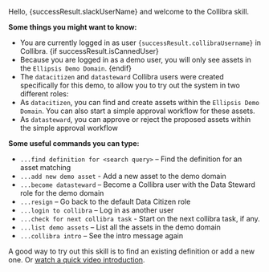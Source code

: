 Hello, {successResult.slackUserName} and welcome to the Collibra skill.

**Some things you might want to know:**
- You are currently logged in as user `{successResult.collibraUsername}` in Collibra. 
{if successResult.isCannedUser}
- Because you are logged in as a demo user, you will only see assets in the `Ellipsis Demo Domain`.
{endif}
- The `datacitizen` and `datasteward` Collibra users were created specifically for this demo, to allow you to try out the system in two different roles: 
- As `datacitizen`, you can find and create assets within the `Ellipsis Demo Domain`. You can also start a simple approval workflow for these assets.
- As `datasteward`, you can approve or reject the proposed assets within the simple approval workflow

**Some useful commands you can type:**
- `...find definition for <search query>` – Find the definition for an asset matching <search query>
- `...add new demo asset` - Add a new asset to the demo domain
- `...become datasteward` – Become a Collibra user with the Data Steward role for the demo domain
- `...resign` – Go back to the default Data Citizen role
- `...login to collibra` – Log in as another user
- `...check for next collibra task` - Start on the next collibra task, if any.
- `...list demo assets` – List all the assets in the demo domain
- `...collibra intro` – See the intro message again

A good way to try out this skill is to find an existing definition or add a new one. Or [watch a quick video introduction](https://vimeo.com/263880226).